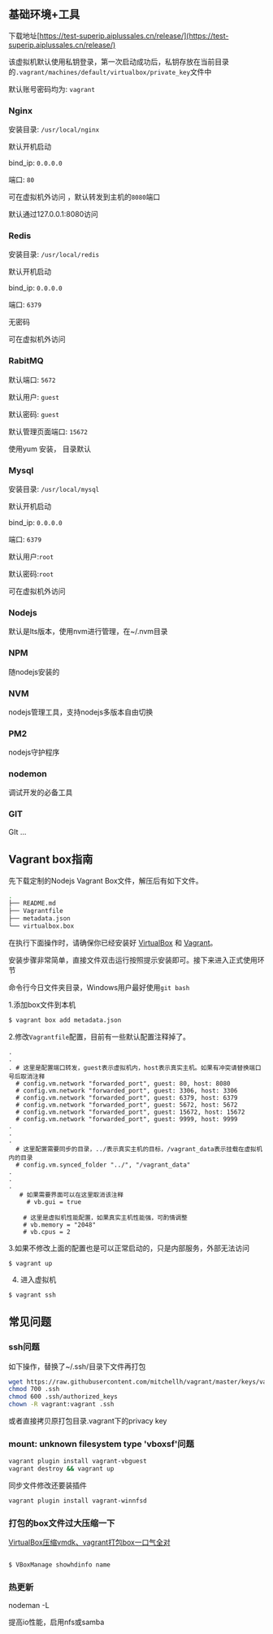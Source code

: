 <!-- # Nodejs全栈开发环境使用引导 -->

## 基础环境+工具

下载地址[https://test-superip.aiplussales.cn/release/](https://test-superip.aiplussales.cn/release/)

该虚拟机默认使用私钥登录，第一次启动成功后，私钥存放在当前目录的`.vagrant/machines/default/virtualbox/private_key`文件中

默认账号密码均为: `vagrant`

### Nginx

安装目录: `/usr/local/nginx`

默认开机启动

bind_ip: `0.0.0.0`

端口: `80`

可在虚拟机外访问 ，默认转发到主机的`8080`端口

默认通过127.0.0.1:8080访问

### Redis

安装目录: `/usr/local/redis`

默认开机启动

bind_ip: `0.0.0.0`

端口: `6379`

无密码

可在虚拟机外访问

### RabitMQ

默认端口: `5672`

默认用户: `guest`

默认密码: `guest`

默认管理页面端口: `15672`

使用yum 安装， 目录默认

### Mysql

安装目录: `/usr/local/mysql`

默认开机启动

bind_ip: `0.0.0.0`

端口: `6379`

默认用户:`root`

默认密码:`root`

可在虚拟机外访问

### Nodejs

默认是lts版本，使用nvm进行管理，在~/.nvm目录

### NPM

随nodejs安装的

### NVM

nodejs管理工具，支持nodejs多版本自由切换

### PM2

nodejs守护程序

### nodemon

调试开发的必备工具

### GIT

GIt ...



## Vagrant box指南

先下载定制的Nodejs Vagrant Box文件，解压后有如下文件。

```bash
.
├── README.md
├── Vagrantfile
├── metadata.json
└── virtualbox.box
```

 

在执行下面操作时，请确保你已经安装好 [VirtualBox](https://www.virtualbox.org/wiki/Downloads) 和 [Vagrant](https://www.vagrantup.com/)。

安装步骤非常简单，直接文件双击运行按照提示安装即可。接下来进入正式使用环节



命令行今日文件夹目录，Windows用户最好使用`git bash`



1.添加box文件到本机

```bash
$ vagrant box add metadata.json
```



2.修改`Vagrantfile`配置，目前有一些默认配置注释掉了。

```shell
.
.
. # 这里是配置端口转发，guest表示虚拟机内，host表示真实主机。如果有冲突请替换端口号后取消注释
  # config.vm.network "forwarded_port", guest: 80, host: 8080
  # config.vm.network "forwarded_port", guest: 3306, host: 3306
  # config.vm.network "forwarded_port", guest: 6379, host: 6379
  # config.vm.network "forwarded_port", guest: 5672, host: 5672
  # config.vm.network "forwarded_port", guest: 15672, host: 15672
  # config.vm.network "forwarded_port", guest: 9999, host: 9999
.
.
.
  # 这里配置需要同步的目录，../表示真实主机的目标，/vagrant_data表示挂载在虚拟机内的目录
  # config.vm.synced_folder "../", "/vagrant_data"
.
.
.
   # 如果需要界面可以在这里取消该注释
	 # vb.gui = true

    # 这里是虚拟机性能配置，如果真实主机性能强，可酌情调整
    # vb.memory = "2048"
    # vb.cpus = 2
```



3.如果不修改上面的配置也是可以正常启动的，只是内部服务，外部无法访问

```
$ vagrant up
```



4. 进入虚拟机

```
$ vagrant ssh
```

## 常见问题

### ssh问题

如下操作，替换了~/.ssh/目录下文件再打包

```bash
wget https://raw.githubusercontent.com/mitchellh/vagrant/master/keys/vagrant.pub -O .ssh/authorized_keys
chmod 700 .ssh
chmod 600 .ssh/authorized_keys
chown -R vagrant:vagrant .ssh
```

或者直接拷贝原打包目录.vagrant下的privacy key

### mount: unknown filesystem type 'vboxsf'问题

```bash
vagrant plugin install vagrant-vbguest
vagrant destroy && vagrant up
```

同步文件修改还要装插件

```bash
vagrant plugin install vagrant-winnfsd
```



### 打包的box文件过大压缩一下

[VirtualBox压缩vmdk、vagrant打包box一口气全对](https://www.zh30.com/virtualbox-vmdk-vagrant-box.html)

```bash

$ VBoxManage showhdinfo name

```

### 热更新

nodeman -L 

提高io性能，启用nfs或samba